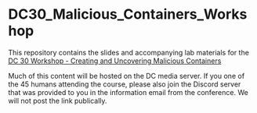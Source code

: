 # DC30_Malicious_Containers_Workshop

This repository contains the slides and accompanying lab materials for the [DC 30 Workshop - Creating and Uncovering Malicious Containers](https://forum.defcon.org/node/241774)

Much of this content will be hosted on the DC media server. If you one of the 45 humans attending the course, please also join the Discord server that was provided to you
in the information email from the conference. We will not post the link publically. 
